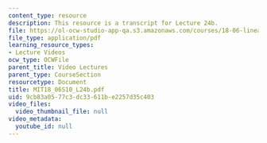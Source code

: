 ```yaml
---
content_type: resource
description: This resource is a transcript for Lecture 24b.
file: https://ol-ocw-studio-app-qa.s3.amazonaws.com/courses/18-06-linear-algebra-spring-2010/9cb83a0577c3dc33611be2257d35c403_MIT18_06S10_L24b.pdf
file_type: application/pdf
learning_resource_types:
- Lecture Videos
ocw_type: OCWFile
parent_title: Video Lectures
parent_type: CourseSection
resourcetype: Document
title: MIT18_06S10_L24b.pdf
uid: 9cb83a05-77c3-dc33-611b-e2257d35c403
video_files:
  video_thumbnail_file: null
video_metadata:
  youtube_id: null
---
```

